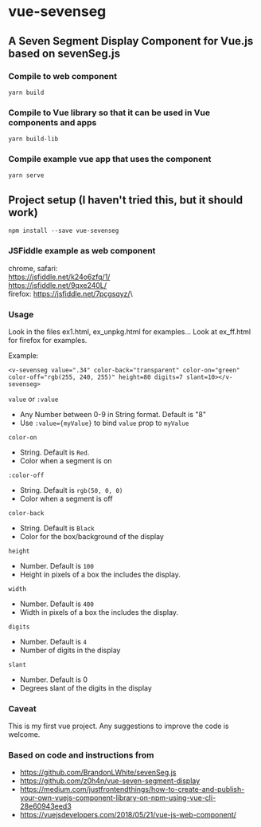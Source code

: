 # vue-sevenseg

## A Seven Segment Display Component for Vue.js based on sevenSeg.js

### Compile to web component
```
yarn build
```
### Compile to Vue library so that it can be used in Vue components and apps
```
yarn build-lib
```
### Compile example vue app that uses the component
```
yarn serve
```
## Project setup (I haven't tried this, but it should work)
```
npm install --save vue-sevenseg
```

### JSFiddle example as web component
chrome, safari:\
<https://jsfiddle.net/k24o6zfq/1/>\
<https://jsfiddle.net/9qxe240L/>\
firefox:
<https://jsfiddle.net/7pcgsqyz/>\
### Usage

Look in the files ex1.html, ex_unpkg.html for examples... Look at ex_ff.html for firefox for examples.

Example:

```
<v-sevenseg value=".34" color-back="transparent" color-on="green" color-off="rgb(255, 240, 255)" height=80 digits=7 slant=10></v-sevenseg>
```

`value` or `:value`
- Any Number between 0-9 in String format. Default is "8"
- Use `:value={myValue}` to bind `value` prop to `myValue`

`color-on`
- String. Default is `Red`.
- Color when a segment is on

`:color-off`
- String. Default is `rgb(50, 0, 0)`
- Color when a segment is off
  
`color-back`
- String. Default is `Black`
- Color for the box/background of the display

`height`
- Number. Default is `100`
- Height in pixels of a box the includes the display.

`width`
- Number. Default is `400`
- Width in pixels of a box the includes the display.

`digits`
- Number. Default is `4`
- Number of digits in the display

`slant`
- Number. Default is 0
- Degrees slant of the digits in the display

### Caveat

This is my first vue project.  Any suggestions to improve the code is welcome.

### Based on code and instructions from

- <https://github.com/BrandonLWhite/sevenSeg.js>
- <https://github.com/z0h4n/vue-seven-segment-display>
- <https://medium.com/justfrontendthings/how-to-create-and-publish-your-own-vuejs-component-library-on-npm-using-vue-cli-28e60943eed3>
- <https://vuejsdevelopers.com/2018/05/21/vue-js-web-component/>
